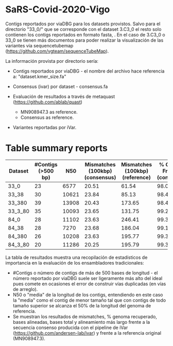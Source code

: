 # SaRS-Covid-2020-Vigo

Contigs reportados por viaDBG para los datasets provistos. Salvo para el directorio "33_0/" que se corresponde con el dataset 3.C3_0 el resto solo contienen los contigs reportados en formato fasta, . En el caso de 3.C3_0 o 33_0 se tienen más documentos para poder realizar la visualización de las variantes via sequencetubemap (https://github.com/vgteam/sequenceTubeMap).

La información provista por directorio sería:
 * Contigs reportados por viaDBG - el nombre del archivo hace referencia a: "dataset.kmer_size.fa"
 * Consensus (ivar) por dataset - consensus.fa
 * Evaluación de resultados a través de metaquast (https://github.com/ablab/quast)
   
   * MN908947.3 as reference.
   * Consensus as reference.
 * Variantes reportadas por iVar.

# Table summary reports

| Dataset | #Contigs (>500 bp) | N50   | Mismatches (100kbp) (consensus) | Mismatches (100kbp) (reference) | % Genome Fraction (consensus) | Bases aligned (consensus) | % Genome Fraction (reference) | Bases aligned (reference) | Total bases | % Aligned (consensus) | Largest Alignment |
|---------|--------------------|-------|---------------------------------|---------------------------------|-------------------------------|---------------------------|-------------------------------|---------------------------|-------------|-----------------------|-------------------|
| 33_0    | 23                 | 6577  | 20.51                           | 61.54                           | 98.08                         | 99368                     | 97.82                         | 99368                     | 99383       | 99.98                 | 11289             |
| 33_38   | 30                 | 10621 | 23.84                           | 85.13                           | 98.47                         | 165885                    | 98.21                         | 165885                    | 165907      | 99.98                 | 18870             |
| 33_380  | 39                 | 13908 | 20.43                           | 173.65                          | 98.45                         | 306445                    | 98.21                         | 306445                    | 306475      | 99.99                 | 19255             |
| 33_3_80 | 35                 | 10093 | 23.65                           | 131.75                          | 99.26                         | 228064                    | 98.99                         | 228064                    | 228097      | 99.99                 | 19486             |
| 84_0    | 28                 | 11102 | 23.63                           | 246.41                          | 99.32                         | 216589                    | 99.07                         | 216589                    | 216609      | 99.98                 | 22292             |
| 84_38   | 28                 | 7270  | 23.68                           | 186.04                          | 99.12                         | 133741                    | 98.86                         | 133741                    | 133761      | 99.99                 | 11035             |
| 84_380  | 26                 | 10208 | 23.63                           | 195.77                          | 99.33                         | 151855                    | 99.07                         | 151855                    | 151877      | 99.98                 | 15979             |
| 84_3_80 | 20                 | 11286 | 20.25                           | 195.79                          | 99.32                         | 175922                    | 99.06                         | 175922                    | 175937      | 99.99                 | 22293             |

La tabla de resultados muestra una recopilación de estadísticos de importancia en la evaluación de los ensambladores tradicionales:
  * #Contigs o número de contigs de más de 500 bases de longitud - el número reportado por viaDBG suele ser ligeramente más alto del ideal pues comete en ocasiones el error de construir vías duplicadas (en vías de arreglo).
  * N50 o "media" de la longitud de los contigs, entendiendo en este caso la "media" como el contig de menor tamaño tal que con contigs de todo tamaño superior se alcanza el 50% de la longitud del genoma de referencia.
  * Se muestran los resultados de mismatches, % genoma recuperado, bases alineadas, bases total y alineamiento más largo frente a la secuencia consenso producida con el pipeline de iVar (https://github.com/andersen-lab/ivar) y frente a la referencia original (MN908947.3).
